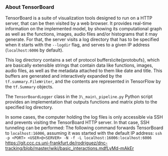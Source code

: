 
### About TensorBoard

TensorBoard is a suite of visualization tools designed to run on a HTTP server, that can be then visited by a web browser. It provides real-time information on the implemented model, by showing its computational graph as well as the functions, images, audio files and/or histograms that it may generate. For that, the server visits a log directory that has to be specified when it starts with the `--logdir` flag, and serves to a given IP address (`localhost:6006` by default).

This log directory contains a set of protocol buffers\cite{protobufs}, which are basically extensible strings that contain data like functions, images, audio files, as well as the metadata attached to them like date and title. This buffers are generated and interactively expanded by the `tf.summary.FileWriter`, and the contents are represented in TensorFlow by the `tf.Summary` objects.

The `TensorBoardLogger` class in the `3\_main\_pipeline.py` Python script provides an implementation that outputs functions and matrix plots to the specified log directory.

In some cases, the computer holding the log files is only accessible via SSH and prevents visiting the TensorBoard HTTP server. In that case, SSH tunneling can be performed: The following command forwards TensorBoard to `localhost:16006`, assuming it was started with the default IP address:
`ssh -p <PORT> <USER>@<SERVER> -N -f -L localhost:16006:localhost:6006`
https://git.ccc.cs.uni-frankfurt.de/rodriguez/dnc-tracking/blob/master/wiki/basic_interactions.mdfLyMd-mAkEr